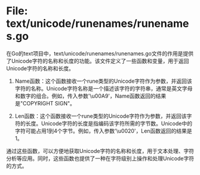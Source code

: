 # File: text/unicode/runenames/runenames.go

在Go的text项目中，text/unicode/runenames/runenames.go文件的作用是提供了Unicode字符的名称和长度的功能。该文件定义了一些函数和变量，用于返回Unicode字符的名称和长度。

1. Name函数：这个函数接收一个rune类型的Unicode字符作为参数，并返回该字符的名称。Unicode字符名称是一个描述该字符的字符串，通常是英文字母和数字的组合。例如，传入参数'\u00A9'，Name函数返回的结果是"COPYRIGHT SIGN"。

2. Len函数：这个函数接收一个rune类型的Unicode字符作为参数，并返回该字符的长度。Unicode字符的长度是指编码该字符所需的字节数。Unicode中的字符可能占用1到4个字节。例如，传入参数'\u0020'，Len函数返回的结果是1。

通过这些函数，可以方便地获取Unicode字符的名称和长度，用于文本处理、字符分析等应用。同时，这些函数也提供了一种在字符级别上操作和处理Unicode字符的方式。

